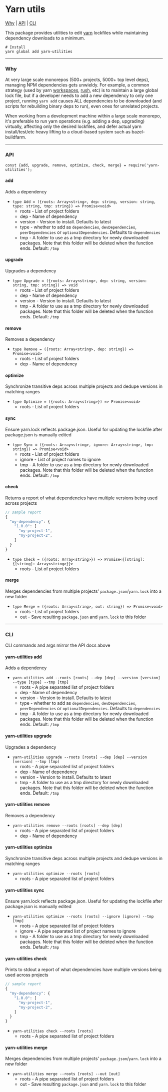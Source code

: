 # Yarn utils

[Why](#why) | [API](#api) | [CLI](#cli)

This package provides utilities to edit [yarn](https://yarnpkg.com/en/) lockfiles while maintaining dependency downloads to a minimum.

```
# Install
yarn global add yarn-utilities
```

---

### Why

At very large scale monorepos (500+ projects, 5000+ top level deps), managing NPM dependencies gets unwieldy. For example, a common strategy (used by yarn [workspaces](https://yarnpkg.com/lang/en/docs/workspaces/), [rush](https://rushjs.io/), etc) is to maintain a large global lock file, but if a developer needs to add a new dependency to only one project, running `yarn add` causes ALL dependencies to be downloaded (and scripts for rebuilding binary deps to run), even ones for unrelated projects.

When working from a development machine within a large scale monorepo, it's preferable to run yarn operations (e.g. adding a dep, upgrading) virtually, affecting only the desired lockfiles, and defer actual yarn install/test/etc heavy lifting to a cloud-based system such as bazel-buildfarm.

---

### API

```
const {add, upgrade, remove, optimize, check, merge} = require('yarn-utilities');
```

#### add

Adds a dependency

- `type Add = ({roots: Array<string>, dep: string, version: string, type: string, tmp: string}) => Promise<void>`
  - roots - List of project folders
  - dep - Name of dependency
  - version - Version to install. Defaults to latest
  - type - whether to add as `dependencies`, `devDependencies`, `peerDependencies` or `optionalDependencies`. Defaults to `dependencies`
  - tmp - A folder to use as a tmp directory for newly downloaded packages. Note that this folder will be deleted when the function ends. Default: `/tmp`

#### upgrade

Upgrades a dependency

- `type Upgrade = ({roots: Array<string>, dep: string, version: string, tmp: string}) => void`
  - roots - List of project folders
  - dep - Name of dependency
  - version - Version to install. Defaults to latest
  - tmp - A folder to use as a tmp directory for newly downloaded packages. Note that this folder will be deleted when the function ends. Default: `/tmp`

#### remove

Removes a dependency

- `type Remove = ({roots: Array<string>, dep: string}) => Promise<void>`
  - roots - List of project folders
  - dep - Name of dependency

#### optimize

Synchronize transitive deps across multiple projects and dedupe versions in matching ranges

- `type Optimize = ({roots: Array<string>}) => Promise<void>`
  - roots - List of project folders

#### sync

Ensure yarn.lock reflects package.json. Useful for updating the lockfile after package.json is manually edited

- `type Sync = ({roots: Array<string>, ignore: Array<string>, tmp: string}) => Promise<void>`
  - roots - List of project folders
  - ignore - List of project names to ignore
  - tmp - A folder to use as a tmp directory for newly downloaded packages. Note that this folder will be deleted when the function ends. Default: `/tmp`

#### check

Returns a report of what dependencies have multiple versions being used across projects

```js
// sample report
{
  "my-dependency": {
    "1.0.0": [
      "my-project-1",
      "my-project-2",
    ]
  }
}
```

- `type Check = ({roots: Array<string>}) => Promise<{[string]: {[string]: Array<string>}}>`
  - roots - List of project folders

#### merge

Merges dependencies from multiple projects' `package.json`/`yarn.lock` into a new folder

- `type Merge = ({roots: Array<string>, out: string}) => Promise<void>`
  - roots - List of project folders
  - out - Save resulting `package.json` and `yarn.lock` to this folder

---

### CLI

CLI commands and args mirror the API docs above

#### yarn-utilities add

Adds a dependency

- `yarn-utilities add --roots [roots] --dep [dep] --version [version] --type [type] --tmp [tmp]`
  - roots - A pipe separated list of project folders
  - dep - Name of dependency
  - version - Version to install. Defaults to latest
  - type - whether to add as `dependencies`, `devDependencies`, `peerDependencies` or `optionalDependencies`. Defaults to `dependencies`
  - tmp - A folder to use as a tmp directory for newly downloaded packages. Note that this folder will be deleted when the function ends. Default: `/tmp`

#### yarn-utilities upgrade

Upgrades a dependency

- `yarn-utilities upgrade --roots [roots] --dep [dep] --version [version] --tmp [tmp]`
  - roots - A pipe separated list of project folders
  - dep - Name of dependency
  - version - Version to install. Defaults to latest
  - tmp - A folder to use as a tmp directory for newly downloaded packages. Note that this folder will be deleted when the function ends. Default: `/tmp`

#### yarn-utilities remove

Removes a dependency

- `yarn-utilities remove --roots [roots] --dep [dep]`
  - roots - A pipe separated list of project folders
  - dep - Name of dependency

#### yarn-utilities optimize

Synchronize transitive deps across multiple projects and dedupe versions in matching ranges

- `yarn-utilities optimize --roots [roots]`
  - roots - A pipe separated list of project folders

#### yarn-utilities sync

Ensure yarn.lock reflects package.json. Useful for updating the lockfile after package.json is manually edited

- `yarn-utilities optimize --roots [roots] --ignore [ignore] --tmp [tmp]`
  - roots - A pipe separated list of project folders
  - ignore - A pipe separated list of project names to ignore
  - tmp - A folder to use as a tmp directory for newly downloaded packages. Note that this folder will be deleted when the function ends. Default: `/tmp`

#### yarn-utilities check

Prints to stdout a report of what dependencies have multiple versions being used across projects

```js
// sample report
{
  "my-dependency": {
    "1.0.0": [
      "my-project-1",
      "my-project-2",
    ]
  }
}
```

- `yarn-utilities check --roots [roots]`
  - roots - A pipe separated list of project folders

#### yarn-utilities merge

Merges dependencies from multiple projects' `package.json`/`yarn.lock` into a new folder

- `yarn-utilities merge --roots [roots] --out [out]`
  - roots - A pipe separated list of project folders
  - out - Save resulting `package.json` and `yarn.lock` to this folder

